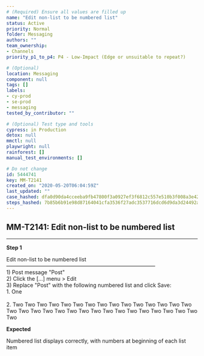 ```yaml
---
# (Required) Ensure all values are filled up
name: "Edit non-list to be numbered list"
status: Active
priority: Normal
folder: Messaging
authors: ""
team_ownership: 
- Channels
priority_p1_to_p4: P4 - Low-Impact (Edge or unsuitable to repeat?)

# (Optional)
location: Messaging
component: null
tags: []
labels: 
- cy-prod
- se-prod
- messaging
tested_by_contributor: ""

# (Optional) Test type and tools
cypress: in Production
detox: null
mmctl: null
playwright: null
rainforest: []
manual_test_environments: []

# Do not change
id: 5444741
key: MM-T2141
created_on: "2020-05-20T06:04:59Z"
last_updated: ""
case_hashed: dfa0d90da4cceeba9fb47800f3a0927ef3f6812c557e510b3f008a3e424999c74920fa4cef1eb64208800d9c2c4aa09e
steps_hashed: 7b85b6b91e98d87164041cfa3536f27adc3537716dcd6d9da3d24492adba138a1e1c9dd9f9e6ff506ebc8fc304a77beb
---
```


<!-- (Auto-generated) Based on frontmatter's "key" and "name" -->

## MM-T2141: Edit non-list to be numbered list

---

**Step 1**

Edit non-list to be numbered list\
————————————————————————————\
1\) Post message "Post"\
2\) Click the \[...] menu > Edit\
3\) Replace "Post" with the following numbered list and click Save:\
1\. One\
\
2\. Two Two Two Two Two Two Two Two Two Two Two Two Two Two Two Two Two Two Two Two Two Two Two Two Two Two Two Two Two Two Two Two

**Expected**

Numbered list displays correctly, with numbers at beginning of each list item
